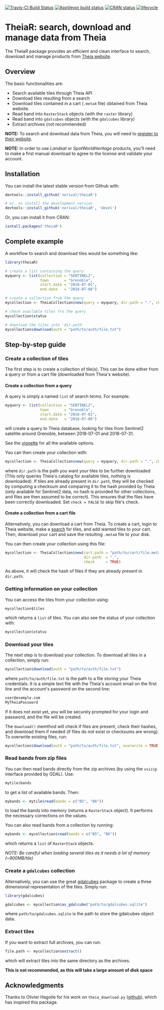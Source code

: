 [![Travis-CI Build Status](https://travis-ci.org/norival/theiaR.svg?branch=master)](https://travis-ci.org/norival/theiaR)
[![AppVeyor build status](https://ci.appveyor.com/api/projects/status/github/norival/theiaR?branch=master&svg=true)](https://ci.appveyor.com/project/norival/theiaR)
[![CRAN status](https://www.r-pkg.org/badges/version/theiaR)](https://cran.r-project.org/package=theiaR)
[![lifecycle](https://img.shields.io/badge/lifecycle-maturing-blue.svg)](https://www.tidyverse.org/lifecycle/#maturing)

# TheiaR: search, download and manage data from Theia

The TheiaR package provides an efficient and clean interface to search, download
and manage products from [Theia website](https://theia.cnes.fr/atdistrib/rocket/#/home).


## Overview

The basic functionalities are:

- Search available tiles through Theia API
- Download tiles resulting from a search
- Download tiles contained in a cart (`.meta4` file) obtained from Theia
  website.
- Read band into `RasterStack` objects (with the `raster` library)
- Read band into `gdalcubes` objects (with the `gdalcubes` library)
- Extract archives (not recommended)

__NOTE:__ To search and download data from Theia, you will need to [register to
their website](https://sso.theia-land.fr/theia/register/register.xhtml).

__NOTE:__ In order to use _Landsat_ or _SpotWorldHeritage_ products, you'll need
to make a first manual download to agree to the license and validate your
account.


## Installation

You can install the latest stable version from Github with:

``` r
devtools::install_github('norival/theiaR')

# or, to install the development version
devtools::install_github('norival/theiaR', 'devel')
```

Or, you can install it from CRAN:

``` r
isntall.packages('theiaR')
```


## Complete example

A workflow to search and download tiles would be something like:

``` r
library(theiaR)

# create a list containing the query
myquery <- list(collection = "SENTINEL2",
                town       = "Grenoble",
                start.date = "2018-07-01",
                end.date   = "2018-07-06")

# create a collection from the query
mycollection <- TheiaCollection$new(query = myquery, dir.path = ".", check = TRUE)

# check available tiles fro the query
mycollection$status

# download the tiles into 'dir.path'
mycollection$download(auth = "path/to/auth/file.txt")
```


## Step-by-step guide


### Create a collection of tiles

The first step is to create a collection of tile(s). This can be done either
from a query or from a cart file (downloaded from Theia's website).


#### Create a collection from a query

A query is simply a named `list` of search terms. For example:

``` r
myquery <- list(collection = "SENTINEL2",
                town       = "Grenoble",
                start.date = "2018-07-01",
                end.date   = "2018-07-06")
```

will create a query to Theia database, looking for tiles from Sentinel2
satellite around Grenoble, between 2018-07-01 and 2018-07-31.

See the [vignette](https://theiar.norival.dev) for all the available options.

You can then create your collection with:

``` r
mycollection <- TheiaCollection$new(query = myquery, dir.path = ".", check = TRUE)
```

where `dir.path` is the path you want your tiles to be further downloaded (This
only queries Theia's catalog for available tiles, nothing is downloaded). If
tiles are already present in `dir.path`, they will be checked by computing a
checksum and comparing it to the hash provided by Theia (only available for
Sentinel2 data, no hash is provided for other collections, and files are then
assumed to be correct). This ensures that the files have been correctly
downloaded. Set `check = FALSE` to skip file's check.


#### Create a collection from a cart file

Alternatively, you can download a cart from Theia. To create a cart, login to
Theia website, make a [search](https://theia.cnes.fr/atdistrib/rocket/#/home)
for tiles, and add wanted tiles to your cart. Then, download your cart and save
the resulting `.meta4` file to your disk.

You can then create your collection using this file:

``` r
mycollection <- TheiaCollection$new(cart.path = "path/to/cart/file.meta4",
                                    dir.path  = ".",
                                    check     = TRUE)
```

As above, it will check the hash of files if they are already present in
`dir.path`.


### Getting information on your collection

You can access the tiles from your collection using:

```
mycollection$tiles
```

which returns a `list` of tiles. You can also see the status of your collection
with:

``` r
mycollection$status
```


### Download your tiles

The next step is to download your collection. To download all tiles in a
collection, simply run:

``` r
mycollection$download(auth = "path/to/auth/file.txt")
```

where `path/to/auth/file.txt` is the path to a file storing your Theia
credentials. It is a simple text file with the Theia's account email on the
first line and the account's password on the second line:

``` txt
user@example.com
MyTheiaPassword
```

If it does not exist yet, you will be securely prompted for your login and
password, and the file will be created.

The `download()` memthod will check if files are present, check their hashes,
and download them if needed (if files do not exist or checksums are wrong). To
overwrite existing files, run:

``` r
mycollection$download(auth = "path/to/auth/file.txt", overwrite = TRUE)
```


### Read bands from zip files

You can then read bands directly from the zip archives (by using the `vsizip`
interface provided by GDAL). Use:

``` r
mytile$bands
```

to get a list of available bands. Then:

``` r
mybands <- mytile$read(bands = c("B5", "B6"))
```

to load the bands into memory (returns a `RasterStack` object). It performs the
necessary corrections on the values.

You can also read bands from a collection by running:

``` r
mybands <- mycollection$read(bands = c("B5", "B6"))
```

which returns a `list` of `RasterStack` objects.

_NOTE: Be careful when loading several tiles as it needs a lot of memory (~900MB/tile)_


### Create a `gdalcubes` collection

Alternatively, you can use the great [gdalcubes](https://github.com/appelmar/gdalcubes_R)
package to create a three dimensional representation of the tiles. Simply run:

``` r
library(gdalcubes)

gdalcubes <- mycollection$as_gdalcube("path/to/gdalcubes.sqlite")
```

where `path/to/gdalcubes.sqlite` is the path to store the gdalcubes object data.


### Extract tiles

If you want to extract full archives, you can run:

``` r
file.path <- mycollection$extract()
```

which will extract tiles into the same directory as the archives.

**This is not recommended, as this will take a large amount of disk space**


## Acknowledgments

Thanks to Olivier Hagolle for his work on `theia_download.py`
([github](https://github.com/olivierhagolle/theia_download)), which has inspired
this package.
